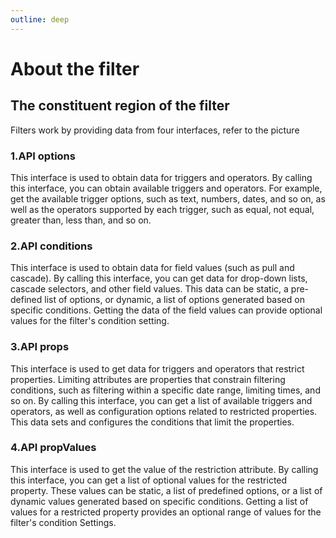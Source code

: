 ```yaml
---
outline: deep
---
```

# About the filter

## The constituent region of the filter
Filters work by providing data from four interfaces, refer to the picture
<el-image loading="lazy" :preview-src-list="['/img/aboutfilter.png']" src="/img/aboutfilter.png"/>

### 1.API options
This interface is used to obtain data for triggers and operators. By calling this interface, you can obtain available triggers and operators. For example, get the available trigger options, such as text, numbers, dates, and so on, as well as the operators supported by each trigger, such as equal, not equal, greater than, less than, and so on.

### 2.API conditions
This interface is used to obtain data for field values (such as pull and cascade). By calling this interface, you can get data for drop-down lists, cascade selectors, and other field values. This data can be static, a pre-defined list of options, or dynamic, a list of options generated based on specific conditions. Getting the data of the field values can provide optional values for the filter's condition setting.

### 3.API props
This interface is used to get data for triggers and operators that restrict properties. Limiting attributes are properties that constrain filtering conditions, such as filtering within a specific date range, limiting times, and so on. By calling this interface, you can get a list of available triggers and operators, as well as configuration options related to restricted properties. This data sets and configures the conditions that limit the properties.

### 4.API propValues
This interface is used to get the value of the restriction attribute. By calling this interface, you can get a list of optional values for the restricted property. These values can be static, a list of predefined options, or a list of dynamic values generated based on specific conditions. Getting a list of values for a restricted property provides an optional range of values for the filter's condition Settings.
